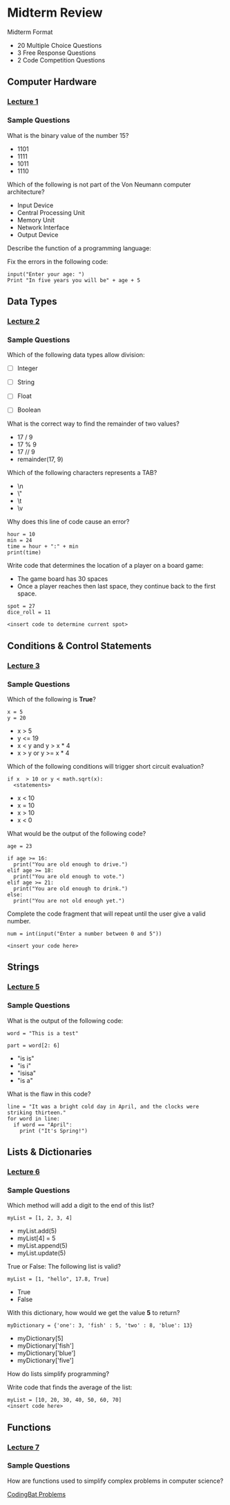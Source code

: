 # Midterm Review
Midterm Format
- 20 Multiple Choice Questions
- 3 Free Response Questions
- 2 Code Competition Questions

## Computer Hardware

### [Lecture 1](https://github.com/UNO-Babb/Lecture1)

### Sample Questions
What is the binary value of the number 15?
- 1101
- 1111
- 1011
- 1110

Which of the following is not part of the Von Neumann computer architecture?
- Input Device
- Central Processing Unit
- Memory Unit
- Network Interface
- Output Device

Describe the function of a programming language:


Fix the errors in the following code:
```
input("Enter your age: ")
Print "In five years you will be" + age + 5
```

## Data Types
### [Lecture 2](https://github.com/UNO-Babb/Lecture2)
### Sample Questions
Which of the following data types allow division:
- [ ] Integer
- [ ] String
- [ ] Float
- [ ] Boolean


What is the correct way to find the remainder of two values?
- 17 / 9
- 17 % 9
- 17 // 9
- remainder(17, 9)

Which of the following characters represents a TAB?
- \n
- \\"
- \t
- \v

Why does this line of code cause an error?
```
hour = 10
min = 24
time = hour + ":" + min
print(time)
```

Write code that determines the location of a player on a board game:
- The game board has 30 spaces
- Once a player reaches then last space, they continue back to the first space.

```
spot = 27
dice_roll = 11

<insert code to determine current spot>
```


## Conditions & Control Statements
### [Lecture 3](https://github.com/UNO-Babb/Lecture3)
### Sample Questions
Which of the following is **True**?
```
x = 5
y = 20
```
- x > 5
- y <= 19
- x < y and y > x * 4
- x > y or y >= x * 4

Which of the following conditions will trigger short circuit evaluation?
```
if x  > 10 or y < math.sqrt(x):
  <statements>
```
- x < 10
- x = 10
- x > 10
- x < 0

What would be the output of the following code?
```
age = 23

if age >= 16:
  print("You are old enough to drive.")
elif age >= 18:
  print("You are old enough to vote.")
elif age >= 21:
  print("You are old enough to drink.")
else:
  print("You are not old enough yet.")
```

Complete the code fragment that will repeat until the user give a valid number.
```
num = int(input("Enter a number between 0 and 5"))

<insert your code here>
```

## Strings
### [Lecture 5](https://github.com/UNO-Babb/Lecture5)
### Sample Questions
What is the output of the following code:
```
word = "This is a test"

part = word[2: 6]
```
- "is is"
- "is i"
- "isisa"
- "is a"

What is the flaw in this code?
```
line = "It was a bright cold day in April, and the clocks were striking thirteen."
for word in line:
  if word == "April":
    print ("It's Spring!")
```

## Lists & Dictionaries
### [Lecture 6](https://github.com/UNO-Babb/Lecture6)
### Sample Questions
Which method will add a digit to the end of this list?
```
myList = [1, 2, 3, 4]
```
- myList.add(5)
- myList[4] = 5
- myList.append(5)
- myList.update(5)

True or False: The following list is valid?
```
myList = [1, "hello", 17.8, True]
```
- True
- False

With this dictionary, how would we get the value **5** to return?
```
myDictionary = {'one': 3, 'fish' : 5, 'two' : 8, 'blue': 13}
```
- myDictionary[5]
- myDictionary['fish']
- myDictionary['blue']
- myDictionary['five']

How do lists simplify programming?

Write code that finds the average of the list:
```
myList = [10, 20, 30, 40, 50, 60, 70]
<insert code here>
```

## Functions
### [Lecture 7](https://github.com/UNO-Babb/Lecture7)
### Sample Questions
How are functions used to simplify complex problems in computer science?

[CodingBat Problems](https://codingbat.com/python/Warmup-1)
